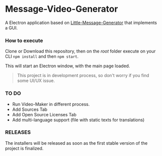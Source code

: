 # Message-Video-Generator
A Electron application based on [Little-Message-Generator](https://github.com/Giancarl021/Little-Message-Generator) that implements a GUI.

### How to execute

Clone or Download this repository, then on the *root* folder execute on your CLI  ``npm install``   and then ``npm start``.

This will start an Electron window, with the main page loaded.

> This project is in development process, so don't worry if you find some UI/UX issue.

### TO DO

* Run Video-Maker in different process.
* Add Sources Tab
* Add Open Source Licenses Tab
* Add multi-language support (file with static texts for translations)

### RELEASES

The installers will be released as soon as the first stable version of the project is finalized.
